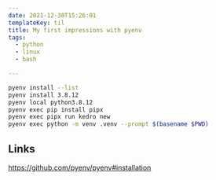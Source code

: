 ```yaml
---
date: 2021-12-30T15:26:01
templateKey: til
title: My first impressions with pyenv
tags:
  - python
  - linux
  - bash

---
```



``` bash
pyenv install --list
pyenv install 3.8.12
pyenv local python3.8.12
pyenv exec pip install pipx
pyenv exec pipx run kedro new
pyenv exec python -m venv .venv --prompt $(basename $PWD)
```

## Links
https://github.com/pyenv/pyenv#installation
